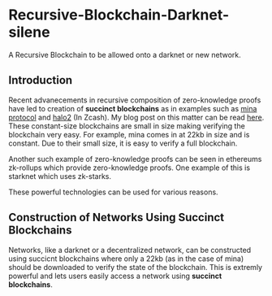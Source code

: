 # Recursive-Blockchain-Darknet-silene

A Recursive Blockchain to be allowed onto a darknet or new network.

## Introduction

Recent advanecements in recursive composition of zero-knowledge proofs have led to creation of **succinct blockchains** as in examples such as [mina protocol](https://minaprotocol.com/) and [halo2](https://electriccoin.co/blog/ecc-releases-code-for-halo-2/) (In Zcash). My blog post on this matter can be read [here](https://atropinetears.github.io/blog/3.html). These constant-size blockchains are small in size making verifying the blockchain very easy. For example, mina comes in at 22kb in size and is constant. Due to their small size, it is easy to verify a full blockchain.

Another such example of zero-knowledge proofs can be seen in ethereums zk-rollups which provide zero-knowledge proofs. One example of this is starknet which uses zk-starks.

These powerful technologies can be used for various reasons.

## Construction of Networks Using Succinct Blockchains

Networks, like a darknet or a decentralized network, can be constructed using succicnt blockchains where only a 22kb (as in the case of mina) should be downloaded to verify the state of the blockchain. This is extremly powerful and lets users easily access a network using **succinct blockchains**.
